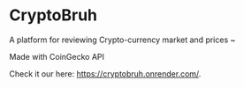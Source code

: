 # CryptoBruh

A platform for reviewing Crypto-currency market and prices ~ 

Made with CoinGecko API

Check it our here: https://cryptobruh.onrender.com/.
